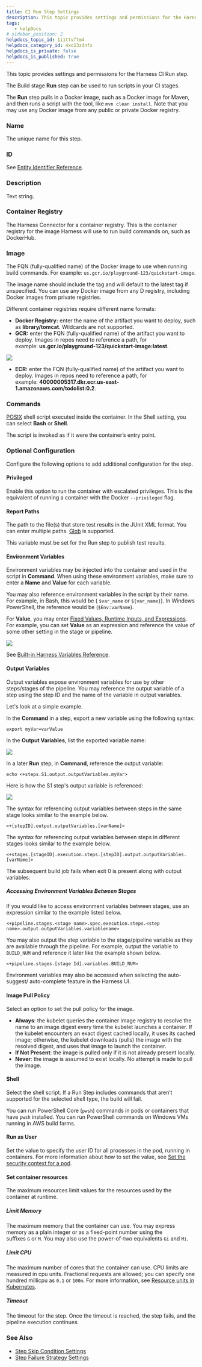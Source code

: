 ```yaml
---
title: CI Run Step Settings
description: This topic provides settings and permissions for the Harness CI Run step. The Build stage Run step can be used to run scripts in your CI stages. The Run step pulls in a Docker image, such as a Docker…
tags: 
   - helpDocs
# sidebar_position: 2
helpdocs_topic_id: 1i1ttvftm4
helpdocs_category_id: 4xo13zdnfx
helpdocs_is_private: false
helpdocs_is_published: true
---
```


This topic provides settings and permissions for the Harness CI Run step.

The Build stage **Run** step can be used to run scripts in your CI stages.

The **Run** step pulls in a Docker image, such as a Docker image for Maven, and then runs a script with the tool, like `mvn clean install`. Note that you may use any Docker image from any public or private Docker registry.

### Name

The unique name for this step.

### ID

See [Entity Identifier Reference](../../platform/20_References/entity-identifier-reference.md).

### Description

Text string.

### Container Registry

The Harness Connector for a container registry. This is the container registry for the image Harness will use to run build commands on, such as DockerHub.

### Image

The FQN (fully-qualified name) of the Docker image to use when running build commands. For example: `us.gcr.io/playground-123/quickstart-image`.

The image name should include the tag and will default to the latest tag if unspecified. You can use any Docker image from any D registry, including Docker images from private registries.

Different container registries require different name formats:

* **Docker Registry:** enter the name of the artifact you want to deploy, such as **library/tomcat**. Wildcards are not supported.
* **GCR:** enter the FQN (fully-qualified name) of the artifact you want to deploy. Images in repos need to reference a path, for example: **us.gcr.io/playground-123/quickstart-image:latest**.

![](./static/run-step-settings-03.png)

* **ECR:** enter the FQN (fully-qualified name) of the artifact you want to deploy. Images in repos need to reference a path, for example: **40000005317.dkr.ecr.us-east-1.amazonaws.com/todolist:0.2**.

### Commands

[POSIX](https://www.grymoire.com/Unix/Sh.html) shell script executed inside the container. In the Shell setting, you can select **Bash** or **Shell**.

The script is invoked as if it were the container’s entry point.

### Optional Configuration

Configure the following options to add additional configuration for the step.

#### Privileged

Enable this option to run the container with escalated privileges. This is the equivalent of running a container with the Docker `--privileged` flag.

#### Report Paths

The path to the file(s) that store test results in the JUnit XML format. You can enter multiple paths. [Glob](https://en.wikipedia.org/wiki/Glob_(programming)) is supported.

This variable must be set for the Run step to publish test results.

#### Environment Variables

Environment variables may be injected into the container and used in the script in **Command**. When using these environment variables, make sure to enter a **Name** and **Value** for each variable.

You may also reference environment variables in the script by their name. For example, in Bash, this would be ( `$var_name` or `${var_name}`). In Windows PowerShell, the reference would be (`$Env:varName`).

For **Value**, you may enter [Fixed Values, Runtime Inputs, and Expressions](../../platform/20_References/runtime-inputs.md). For example, you can set **Value** as an expression and reference the value of some other setting in the stage or pipeline.

![](./static/run-step-settings-04.png)

See [Built-in Harness Variables Reference](../../platform/12_Variables-and-Expressions/harness-variables.md).

#### Output Variables

Output variables expose environment variables for use by other steps/stages of the pipeline. You may reference the output variable of a step using the step ID and the name of the variable in output variables.

Let's look at a simple example.

In the **Command** in a step, export a new variable using the following syntax:


```
export myVar=varValue
```
In the **Output Variables**, list the exported variable name:

![](./static/run-step-settings-05.png)

In a later **Run** step, in **Command**, reference the output variable:

```
echo <+steps.S1.output.outputVariables.myVar>
```
Here is how the S1 step's output variable is referenced:

![](./static/run-step-settings-06.png)

The syntax for referencing output variables between steps in the same stage looks similar to the example below.

`<+[stepID].output.outputVariables.[varName]>`

The syntax for referencing output variables between steps in different stages looks similar to the example below.

`<+stages.[stageID].execution.steps.[stepID].output.outputVariables.[varName]>`

The subsequent build job fails when exit 0 is present along with output variables.

##### Accessing Environment Variables Between Stages

If you would like to access environment variables between stages, use an expression similar to the example listed below.

`<+pipeline.stages.<stage name>.spec.execution.steps.<step name>.output.outputVariables.variablename>`

You may also output the step variable to the stage/pipeline variable as they are available through the pipeline. For example, output the variable to `BUILD_NUM` and reference it later like the example shown below.

`<+pipeline.stages.[stage Id].variables.BUILD_NUM>`

Environment variables may also be accessed when selecting the auto-suggest/ auto-complete feature in the Harness UI.

#### Image Pull Policy

Select an option to set the pull policy for the image.

* **Always**: the kubelet queries the container image registry to resolve the name to an image digest every time the kubelet launches a container. If the kubelet encounters an exact digest cached locally, it uses its cached image; otherwise, the kubelet downloads (pulls) the image with the resolved digest, and uses that image to launch the container.
* **If Not Present**: the image is pulled only if it is not already present locally.
* **Never**: the image is assumed to exist locally. No attempt is made to pull the image.

#### Shell

Select the shell script. If a Run Step includes commands that aren’t supported for the selected shell type, the build will fail.

You can run PowerShell Core (`pwsh`) commands in pods or containers that have `pwsh` installed. You can run PowerShell commands on Windows VMs running in AWS build farms.

#### Run as User

Set the value to specify the user ID for all processes in the pod, running in containers. For more information about how to set the value, see [Set the security context for a pod](https://kubernetes.io/docs/tasks/configure-pod-container/security-context/#set-the-security-context-for-a-pod).

#### Set container resources

The maximum resources limit values for the resources used by the container at runtime.

##### Limit Memory

The maximum memory that the container can use. You may express memory as a plain integer or as a fixed-point number using the suffixes `G` or `M`. You may also use the power-of-two equivalents `Gi` and `Mi`.

##### Limit CPU

The maximum number of cores that the container can use. CPU limits are measured in cpu units. Fractional requests are allowed; you can specify one hundred millicpu as `0.1` or `100m`. For more information, see [Resource units in Kubernetes](https://kubernetes.io/docs/concepts/configuration/manage-resources-containers/#resource-units-in-kubernetes).

##### Timeout

The timeout for the step. Once the timeout is reached, the step fails, and the pipeline execution continues.

### See Also

* [Step Skip Condition Settings](../../platform/8_Pipelines/w_pipeline-steps-reference/step-skip-condition-settings.md)
* [Step Failure Strategy Settings](../../platform/8_Pipelines/w_pipeline-steps-reference/step-failure-strategy-settings.md)

